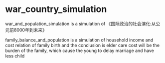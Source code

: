 ﻿# war_country_simulation
war_and_population_simulation is a simulation of 《国际政治的社会演化:从公元前8000年到未来》

family_balance_and_population is a simulation of household income and cost relation of family birth
and the conclusion is elder care cost will be the burden of the family, which cause the young to delay marriage and have less child
